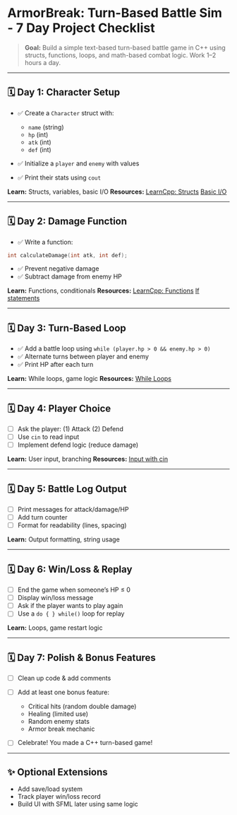 # ArmorBreak: Turn-Based Battle Sim - 7 Day Project Checklist

> **Goal:** Build a simple text-based turn-based battle game in C++ using structs, functions, loops, and math-based combat logic. Work 1–2 hours a day.

---

## 🗓️ Day 1: Character Setup

- ✅ Create a `Character` struct with:

  - `name` (string)
  - `hp` (int)
  - `atk` (int)
  - `def` (int)

- ✅  Initialize a `player` and `enemy` with values
- ✅  Print their stats using `cout`

**Learn:** Structs, variables, basic I/O
**Resources:**
[LearnCpp: Structs](https://www.learncpp.com/cpp-tutorial/introduction-to-structs-enumerations-and-classes/)
[Basic I/O](https://www.learncpp.com/cpp-tutorial/basic-input-and-output/)

---

## 🗓️ Day 2: Damage Function

- ✅ Write a function:

```cpp
int calculateDamage(int atk, int def);
```

- ✅ Prevent negative damage
- ✅ Subtract damage from enemy HP

**Learn:** Functions, conditionals
**Resources:**
[LearnCpp: Functions](https://www.learncpp.com/cpp-tutorial/introduction-to-functions/)
[If statements](https://www.learncpp.com/cpp-tutorial/if-statements/)

---

## 🗓️ Day 3: Turn-Based Loop

- ✅ Add a battle loop using `while (player.hp > 0 && enemy.hp > 0)`
- ✅ Alternate turns between player and enemy
- ✅ Print HP after each turn

**Learn:** While loops, game logic
**Resources:**
[While Loops](https://www.learncpp.com/cpp-tutorial/while-statements/)

---

## 🗓️ Day 4: Player Choice

- [ ] Ask the player: (1) Attack (2) Defend
- [ ] Use `cin` to read input
- [ ] Implement defend logic (reduce damage)

**Learn:** User input, branching
**Resources:**
[Input with cin](https://www.learncpp.com/cpp-tutorial/basic-input-using-cin/)

---

## 🗓️ Day 5: Battle Log Output

- [ ] Print messages for attack/damage/HP
- [ ] Add turn counter
- [ ] Format for readability (lines, spacing)

**Learn:** Output formatting, string usage

---

## 🗓️ Day 6: Win/Loss & Replay

- [ ] End the game when someone’s HP ≤ 0
- [ ] Display win/loss message
- [ ] Ask if the player wants to play again
- [ ] Use a `do { } while()` loop for replay

**Learn:** Loops, game restart logic

---

## 🗓️ Day 7: Polish & Bonus Features

- [ ] Clean up code & add comments
- [ ] Add at least one bonus feature:

  - Critical hits (random double damage)
  - Healing (limited use)
  - Random enemy stats
  - Armor break mechanic

- [ ] Celebrate! You made a C++ turn-based game!

---

## ✨ Optional Extensions

- Add save/load system
- Track player win/loss record
- Build UI with SFML later using same logic
